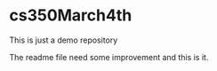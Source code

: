 cs350March4th
=============

This is just a demo repository

The readme file need some improvement and this is it.